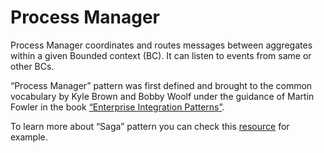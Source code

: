 # Process Manager

Process Manager coordinates and routes messages between aggregates within a given Bounded context (BC). It can listen to events from same or other BCs.

“Process Manager” pattern was first defined and brought to the common vocabulary by Kyle Brown and Bobby Woolf under the guidance of Martin Fowler in the book [“Enterprise Integration Patterns”](http://www.enterpriseintegrationpatterns.com/patterns/messaging/ProcessManager.html).

To learn more about “Saga” pattern you can check this [resource](http://kellabyte.com/2012/05/30/clarifying-the-saga-pattern/) for example. 

